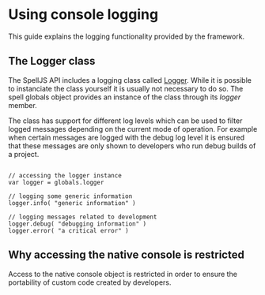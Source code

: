 # Using console logging

This guide explains the logging functionality provided by the framework.


## The Logger class

The SpellJS API includes a logging class called [Logger](#!/api/spell.shared.util.Logger). While it is possible to instanciate the class yourself it is usually
not necessary to do so. The spell globals object provides an instance of the class through its *logger* member.

The class has support for different log levels which can be used to filter logged messages depending on the current mode of operation. For example when
certain messages are logged with the debug log level it is ensured that these messages are only shown to developers who run debug builds of a project.

<pre><code>
// accessing the logger instance
var logger = globals.logger

// logging some generic information
logger.info( "generic information" )

// logging messages related to development
logger.debug( "debugging information" )
logger.error( "a critical error" )
</code></pre>


## Why accessing the native console is restricted

Access to the native console object is restricted in order to ensure the portability of custom code created by developers.
